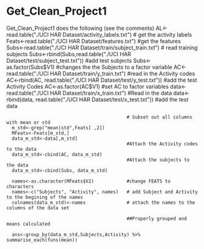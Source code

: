 # Get_Clean_Project1
Get_Clean_Project1 does the following (see the comments)
AL<-read.table("./UCI HAR Dataset/activity_labels.txt")                   # get the activity labels
      Feats<-read.table("./UCI HAR Dataset/features.txt")                 #get the features
      Subs<-read.table("./UCI HAR Dataset/train/subject_train.txt")       # read training subjects
      Subs<-rbind(Subs,read.table("./UCI HAR Dataset/test/subject_test.txt"))  #add test subjects
      Subs<-as.factor(Subs$V1)                                              #changes the the Subjects to a factor variable
      AC<-read.table("./UCI HAR Dataset/train/y_train.txt")               #read in the Activity codes
      AC<-rbind(AC, read.table("./UCI HAR Dataset/test/y_test.txt"))      #add the test Activity Codes
      AC<-as.factor(AC$V1)                                                #set AC to factor variables
      data<-read.table("./UCI HAR Dataset/train/x_train.txt")             #Read in the data
      data<-rbind(data, read.table("./UCI HAR Dataset/test/x_test.txt"))  #add the test data
      
                                                # Subset out all columns with mean or std
      m_std<-grep("mean|std",Feats[ ,2])
      MFeats<-Feats[m_std,]
      data_m_std<-data[,m_std]
                                                #Attach the Activity codes to the data
      data_m_std<-cbind(AC, data_m_std)
                                                #Attach the subjects to the data
      data_m_std<-cbind(Subs, data_m_std)
      
      names<-as.character(MFeats$V2)            #change FEATS to characters
      names<-c("Subjects", "Activity", names)   # add Subject and Activity to the begining of the names
      colnames(data_m_std)<-names               # attach the names to the columns of the data set
      
                                                ##Properly grouped and means calculated    
     
      ans<-group_by(data_m_std,Subjects,Activity) %>% summarise_each(funs(mean))
